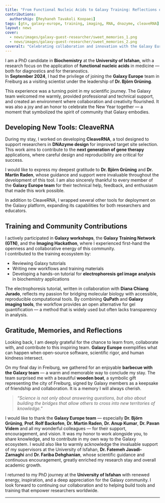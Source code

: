 ```yaml
---
title: "From Functional Nucleic Acids to Galaxy Training: Reflections on My Research Stay in Freiburg"
contributions:
  authorship: [Reyhaneh Tavakoli Koopaei]
tags: [gtn, galaxy-europe, training, imaging, RNA, dnazyme, cleaveRNA]
layout: news
cover:
  - news/images/galaxy-guest-researcher/sweet_memories_1.png
  - news/images/galaxy-guest-researcher/sweet_memories_2.png
coveralt: "Celebrating collaboration and innovation with the Galaxy Europe team."
---
```


I am a PhD candidate in **Biochemistry** at the **University of Isfahan**, with a research focus on the application of **functional nucleic acids** in medicine — both for diagnostics and for theranostics.  
In **September 2024**, I had the privilege of joining the **Galaxy Europe** team in Freiburg as a visiting scientist under the leadership of **Dr. Björn Grüning**.  

This experience was a turning point in my scientific journey. The Galaxy team welcomed me warmly, provided professional and technical support, and created an environment where collaboration and creativity flourished. It was also a joy and an honor to celebrate the New Year together — a moment that symbolized the spirit of community that Galaxy embodies.  

## Developing New Tools: CleaveRNA

During my stay, I worked on developing **CleaveRNA**, a tool designed to support researchers in **DNAzyme design** for improved target site selection. This work aims to contribute to the **next generation of gene therapy** applications, where careful design and reproducibility are critical for success.  

I would like to express my deepest gratitude to **Dr. Björn Grüning** and **Dr. Martin Raden**, whose guidance and support were invaluable throughout the development of this tool. I am also sincerely thankful to every member of the **Galaxy Europe team** for their technical help, feedback, and enthusiasm that made this work possible.  

In addition to CleaveRNA, I wrapped several other tools for deployment on the Galaxy platform, expanding its capabilities for both researchers and educators.

## Training and Community Contributions

I actively participated in **Galaxy workshops**, the **Galaxy Training Network (GTN)**, and the **Imaging Hackathon**, where I experienced first-hand the openness and collaborative energy of this community.  
I contributed to the training ecosystem by:  

- Reviewing Galaxy tutorials  
- Writing new workflows and training materials  
- Developing a hands-on tutorial for **electrophoresis gel image analysis** in biochemistry applications  

The electrophoresis tutorial, written in collaboration with **Diana Chiang Jurado**, reflects my passion for bridging molecular biology with accessible, reproducible computational tools. By combining **QuPath** and **Galaxy imaging tools**, the workflow provides an open alternative for gel quantification — a method that is widely used but often lacks transparency in analysis.

## Gratitude, Memories, and Reflections

Looking back, I am deeply grateful for the chance to learn from, collaborate with, and contribute to this inspiring team. **Galaxy Europe** exemplifies what can happen when open-source software, scientific rigor, and human kindness intersect.  

On my final day in Freiburg, we gathered for an enjoyable **barbecue with the Galaxy team** — a warm and memorable way to conclude my stay. The team surprised me with a beautiful **wooden boat**, a symbolic gift representing the city of Freiburg, signed by Galaxy members as a keepsake of friendship and collaboration. It is a memory I will always cherish.  

> *“Science is not only about answering questions, but also about building the bridges that allow others to cross into new territories of knowledge.”*  

I would like to thank the **Galaxy Europe team** — especially **Dr. Björn Grüning**, **Prof. Rolf Backofen**, **Dr. Martin Raden**, **Dr. Anup Kumar**, **Dr. Pavan Videm** and all my wonderful colleagues — for their support, encouragement, and vision. It was my honor to work alongside you, to share knowledge, and to contribute in my own way to the Galaxy ecosystem. I would also like to warmly acknowledge the invaluable support of my supervisors at the University of Isfahan, **Dr. Fatemeh Javadi-Zarnaghi** and **Dr. Fariba Dehghanian**, whose scientific guidance and continuous encouragement, greatly enriched my research stay and overall academic growth.

I returned to my PhD journey at the **University of Isfahan** with renewed energy, inspiration, and a deep appreciation for the Galaxy community. I look forward to continuing our collaboration and to helping build tools and training that empower researchers worldwide.  

---

